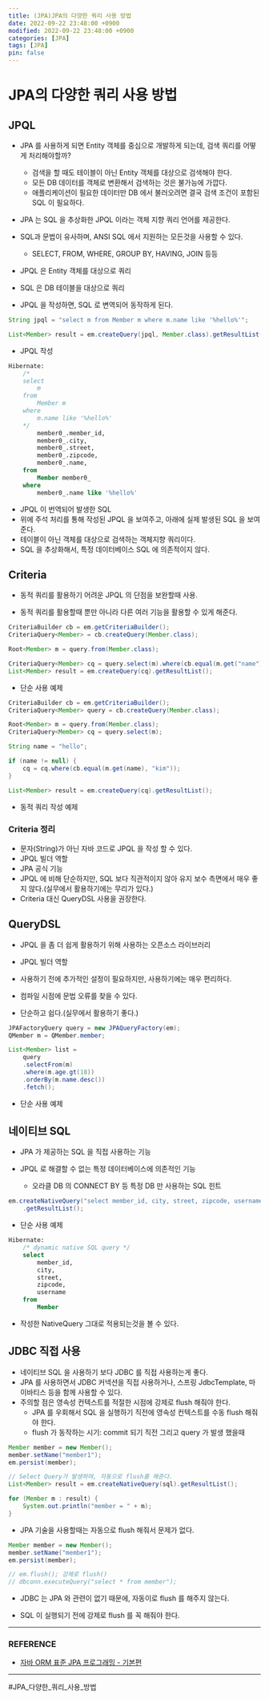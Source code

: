 ```yaml
---
title: (JPA)JPA의 다양한 쿼리 사용 방법
date: 2022-09-22 23:48:00 +0900
modified: 2022-09-22 23:48:00 +0900
categories: [JPA]
tags: [JPA]
pin: false
---
```


# JPA의 다양한 쿼리 사용 방법

## JPQL

- JPA 를 사용하게 되면 Entity 객체를 중심으로 개발하게 되는데, 검색 쿼리를 어떻게 처리해야할까?
    - 검색을 할 때도 테이블이 아닌 Entity 객체를 대상으로 검색해야 한다.
    - 모든 DB 데이터를 객체로 변환해서 검색하는 것은 불가능에 가깝다.
    - 애플리케이션이 필요한 데이터만 DB 에서 불러오려면 결국 검색 조건이 포함된 SQL 이 필요하다.
    
- JPA 는 SQL 을 추상화한 JPQL 이라는 객체 지향 쿼리 언어를 제공한다.

- SQL과 문법이 유사하며, ANSI SQL 에서 지원하는 모든것을 사용할 수 있다.
    - SELECT, FROM, WHERE, GROUP BY, HAVING, JOIN 등등
    
- JPQL 은 Entity 객체를 대상으로 쿼리

- SQL 은 DB 테이블을 대상으로 쿼리

- JPQL 을 작성하면, SQL 로 변역되어 동작하게 된다.

    
```java
String jpql = "select m from Member m where m.name like '%hello%'";

List<Member> result = em.createQuery(jpql, Member.class).getResultList();
```
- JPQL 작성

  

```sql
Hibernate:
    /* 
    select
        m
    from
        Member m
    where
        m.name like '%hello%'
    */
        member0_.member_id,
        member0_.city,
        member0_.street,
        member0_.zipcode,
        member0_.name,
    from 
        Member member0_
    where
        member0_.name like '%hello%'
```
- JPQL 이 번역되어 발생한 SQL
- 위에 주석 처리를 통해 작성된 JPQL 을 보여주고, 아래에 실제 발생된 SQL 을 보여준다.
- 테이블이 아닌 객체를 대상으로 검색하는 객체지향 쿼리이다.
- SQL 을 추상화해서, 특정 데이터베이스 SQL 에 의존적이지 않다.

## Criteria
- 동적 쿼리를 활용하기 어려운 JPQL 의 단점을 보완할때 사용.

- 동적 쿼리를 활용할때 뿐만 아니라 다른 여러 기능을 활용할 수 있게 해준다.

  
```java
CriteriaBuilder cb = em.getCriteriaBuilder();
CriteriaQuery<Member> = cb.createQuery(Member.class);

Root<Member> m = query.from(Member.class);

CriteriaQuery<Member> cq = query.select(m).where(cb.equal(m.get("name"), "kim"));
List<Member> result = em.createQuery(cq).getResultList();
```
- 단순 사용 예제

  

```java
CriteriaBuilder cb = em.getCriteriaBuilder();
CriteriaQuery<Member> query = cb.createQuery(Member.class);

Root<Member> m = query.from(Member.class);
CriteriaQuery<Member> cq = query.select(m);

String name = "hello";

if (name != null) {
    cq = cq.where(cb.equal(m.get(name), "kim"));
}

List<Member> result = em.createQuery(cq).getResultList();
```
- 동적 쿼리 작성 예제

### Criteria 정리
- 문자(String)가 아닌 자바 코드로 JPQL 을 작성 할 수 있다.
- JPQL 빌더 역할
- JPA 공식 기능
- JPQL 에 비해 단순하지만, SQL 보다 직관적이지 않아 유지 보수 측면에서 매우 좋지 않다.(실무에서 활용하기에는 무리가 있다.)
- Criteria 대신 QueryDSL 사용을 권장한다.

## QueryDSL
- JPQL 을 좀 더 쉽게 활용하기 위해 사용하는 오픈소스 라이브러리

- JPQL 빌더 역할

- 사용하기 전에 추가적인 설정이 필요하지만, 사용하기에는 매우 편리하다.

- 컴파일 시점에 문법 오류를 찾을 수 있다.

- 단순하고 쉽다.(실무에서 활용하기 좋다.)

  
```java
JPAFactoryQuery query = new JPAQueryFactory(em);
QMember m = QMember.member;

List<Member> list = 
    query
    .selectFrom(m)
    .where(m.age.gt(18))
    .orderBy(m.name.desc())
    .fetch();
```
- 단순 사용 예제


## 네이티브 SQL
- JPA 가 제공하는 SQL 을 직접 사용하는 기능

- JPQL 로 해결할 수 없는 특정 데이터베이스에 의존적인 기능
    - 오라클 DB 의 CONNECT BY 등 특정 DB 만 사용하는 SQL 힌트
    
      
```java
em.createNativeQuery("select member_id, city, street, zipcode, username from Member")
    .getResultList();
```
- 단순 사용 예제

  

```sql
Hibernate:
    /* dynamic native SQL query */
    select
        member_id,
        city,
        street,
        zipcode,
        username
    from
        Member
```
- 작성한 NativeQuery 그대로 적용되는것을 볼 수 있다.

## JDBC 직접 사용
- 네이티브 SQL 을 사용하기 보다 JDBC 를 직접 사용하는게 좋다.
- JPA 를 사용하면서 JDBC 커넥션을 직접 사용하거나, 스프링 JdbcTemplate, 마이바티스 등을 함께 사용할 수 있다.
- 주의할 점은 영속성 컨텍스트를 적절한 시점에 강제로 flush 해줘야 한다.
    - JPA 를 우회해서 SQL 을 실행하기 직전에 영속성 컨텍스트를 수동 flush 해줘야 한다.
    - flush 가 동작하는 시기: commit 되기 직전 그리고 query 가 발생 했을때

```java
Member member = new Member();
member.setName("member1");
em.persist(member);

// Select Query가 발생하여, 자동으로 flush를 해준다.
List<Member> result = em.createNativeQuery(sql).getResultList(); 

for (Member m : result) {
    System.out.println("member = " + m);
}
```
- JPA 기술을 사용할때는 자동으로 flush 해줘서 문제가 없다.

```java
Member member = new Member();
member.setName("member1");
em.persist(member);

// em.flush(); 강제로 flush()
// dbconn.executeQuery("select * from member");
```
- JDBC 는 JPA 와 관련이 없기 때문에, 자동이로 flush 를 해주지 않는다.

- SQL 이 실행되기 전에 강제로 flush 를 꼭 해줘야 한다.

    

----
### REFERENCE

- [자바 ORM 표준 JPA 프로그래밍 - 기본편](https://www.inflearn.com/course/ORM-JPA-Basic/dashboard)

    

---
#JPA_다양한_쿼리_사용_방법